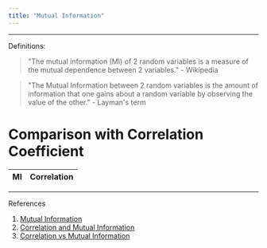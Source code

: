 ```yaml
---
title: "Mutual Information"
---
```


---
Definitions:

> "The mutual information (MI) of 2 random variables is a measure of the mutual dependence between 2 variables." - Wikipedia

> "The Mutual Information between 2 random variables is the amount of information that one gains about a random variable by observing the value of the other." - Layman's term

# Comparison with Correlation Coefficient

| MI | Correlation |
|----|-------------|


---
References
1. [Mutual Information](https://en.wikipedia.org/wiki/Mutual_information)
2. [Correlation and Mutual Information](https://eng.libretexts.org/Bookshelves/Industrial_and_Systems_Engineering/Book%3A_Chemical_Process_Dynamics_and_Controls_(Woolf)/13%3A_Statistics_and_Probability_Background/13.13%3A_Correlation_and_Mutual_Information#:~:text=Correlation%20analysis%20provides%20a%20quantitative,the%20value%20of%20another%20variable.)
3. [Correlation vs Mutual Information](http://www.mathemafrica.org/?p=16127)
